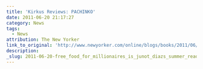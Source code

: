 ```yaml
---
title: 'Kirkus Reviews: PACHINKO'
date: 2011-06-20 21:17:27
category: News
tags:
  - News
attribution: The New Yorker
link_to_original: 'http://www.newyorker.com/online/blogs/books/2011/06/what-im-reading-this-summer-junot-daz.html'
description:
_slug: 2011-06-20-free_food_for_millionaires_is_junot_diazs_summer_reading_pick_at_the_new_yo
---
```

